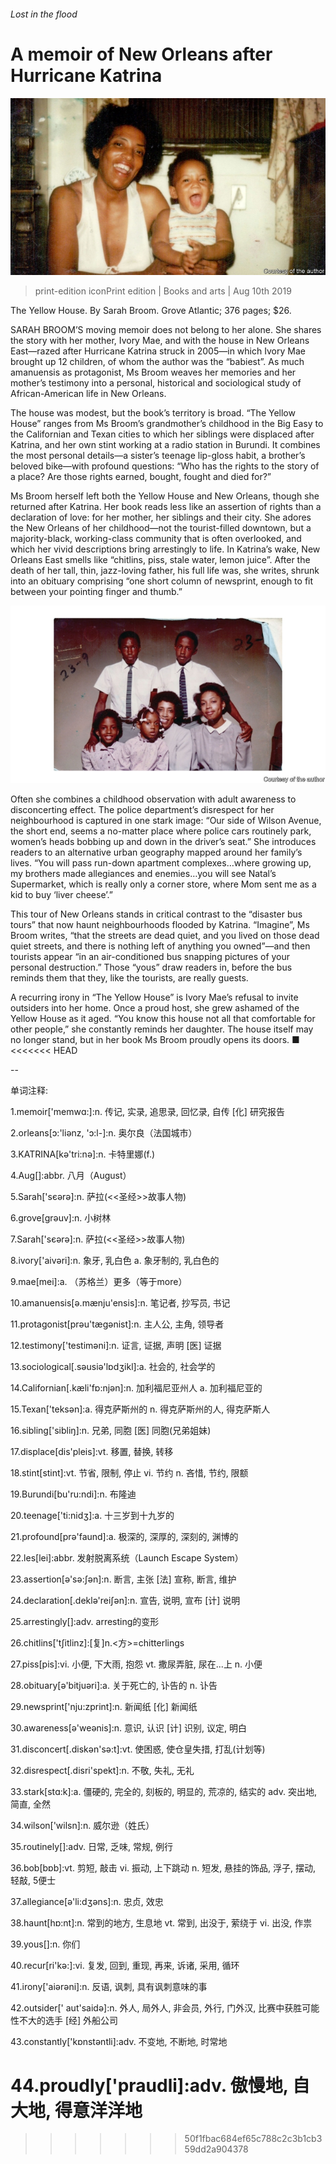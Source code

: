 ###### Lost in the flood

# A memoir of New Orleans after Hurricane Katrina 

![image](images/20190810_BKP509.jpg) 

> print-edition iconPrint edition | Books and arts | Aug 10th 2019 

The Yellow House. By Sarah Broom. Grove Atlantic; 376 pages; $26. 

SARAH BROOM’S moving memoir does not belong to her alone. She shares the story with her mother, Ivory Mae, and with the house in New Orleans East—razed after Hurricane Katrina struck in 2005—in which Ivory Mae brought up 12 children, of whom the author was the “babiest”. As much amanuensis as protagonist, Ms Broom weaves her memories and her mother’s testimony into a personal, historical and sociological study of African-American life in New Orleans. 

The house was modest, but the book’s territory is broad. “The Yellow House” ranges from Ms Broom’s grandmother’s childhood in the Big Easy to the Californian and Texan cities to which her siblings were displaced after Katrina, and her own stint working at a radio station in Burundi. It combines the most personal details—a sister’s teenage lip-gloss habit, a brother’s beloved bike—with profound questions: “Who has the rights to the story of a place? Are those rights earned, bought, fought and died for?” 

Ms Broom herself left both the Yellow House and New Orleans, though she returned after Katrina. Her book reads less like an assertion of rights than a declaration of love: for her mother, her siblings and their city. She adores the New Orleans of her childhood—not the tourist-filled downtown, but a majority-black, working-class community that is often overlooked, and which her vivid descriptions bring arrestingly to life. In Katrina’s wake, New Orleans East smells like “chitlins, piss, stale water, lemon juice”. After the death of her tall, thin, jazz-loving father, his full life was, she writes, shrunk into an obituary comprising “one short column of newsprint, enough to fit between your pointing finger and thumb.” 

![image](images/20190810_BKP510.jpg) 

Often she combines a childhood observation with adult awareness to disconcerting effect. The police department’s disrespect for her neighbourhood is captured in one stark image: “Our side of Wilson Avenue, the short end, seems a no-matter place where police cars routinely park, women’s heads bobbing up and down in the driver’s seat.” She introduces readers to an alternative urban geography mapped around her family’s lives. “You will pass run-down apartment complexes…where growing up, my brothers made allegiances and enemies…you will see Natal’s Supermarket, which is really only a corner store, where Mom sent me as a kid to buy ‘liver cheese’.” 

This tour of New Orleans stands in critical contrast to the “disaster bus tours” that now haunt neighbourhoods flooded by Katrina. “Imagine”, Ms Broom writes, “that the streets are dead quiet, and you lived on those dead quiet streets, and there is nothing left of anything you owned”—and then tourists appear “in an air-conditioned bus snapping pictures of your personal destruction.” Those “yous” draw readers in, before the bus reminds them that they, like the tourists, are really guests. 

A recurring irony in “The Yellow House” is Ivory Mae’s refusal to invite outsiders into her home. Once a proud host, she grew ashamed of the Yellow House as it aged. “You know this house not all that comfortable for other people,” she constantly reminds her daughter. The house itself may no longer stand, but in her book Ms Broom proudly opens its doors. ■ 
<<<<<<< HEAD

-- 

 单词注释:

1.memoir['memwɑ:]:n. 传记, 实录, 追思录, 回忆录, 自传 [化] 研究报告 

2.orleans[ɔ:'liәnz, 'ɔ:l-]:n. 奥尔良（法国城市） 

3.KATRINA[kә'tri:nә]:n. 卡特里娜(f.) 

4.Aug[]:abbr. 八月（August） 

5.Sarah['sєәrә]:n. 萨拉(<<圣经>>故事人物) 

6.grove[grәuv]:n. 小树林 

7.Sarah['sєәrә]:n. 萨拉(<<圣经>>故事人物) 

8.ivory['aivәri]:n. 象牙, 乳白色 a. 象牙制的, 乳白色的 

9.mae[mei]:a. （苏格兰）更多（等于more） 

10.amanuensis[ә.mænju'ensis]:n. 笔记者, 抄写员, 书记 

11.protagonist[prәu'tægәnist]:n. 主人公, 主角, 领导者 

12.testimony['testimәni]:n. 证言, 证据, 声明 [医] 证据 

13.sociological[.sәusiә'lɒdʒikl]:a. 社会的, 社会学的 

14.Californian[.kæli'fɒ:njәn]:n. 加利福尼亚州人 a. 加利福尼亚的 

15.Texan['teksәn]:a. 得克萨斯州的 n. 得克萨斯州的人, 得克萨斯人 

16.sibling['sibliŋ]:n. 兄弟, 同胞 [医] 同胞(兄弟姐妹) 

17.displace[dis'pleis]:vt. 移置, 替换, 转移 

18.stint[stint]:vt. 节省, 限制, 停止 vi. 节约 n. 吝惜, 节约, 限额 

19.Burundi[bu'ru:ndi]:n. 布隆迪 

20.teenage['ti:nidʒ]:a. 十三岁到十九岁的 

21.profound[prә'faund]:a. 极深的, 深厚的, 深刻的, 渊博的 

22.les[lei]:abbr. 发射脱离系统（Launch Escape System） 

23.assertion[ә'sә:ʃәn]:n. 断言, 主张 [法] 宣称, 断言, 维护 

24.declaration[.deklә'reiʃәn]:n. 宣告, 说明, 宣布 [计] 说明 

25.arrestingly[]:adv. arresting的变形 

26.chitlins['tʃitlinz]:[复]n.<方>=chitterlings 

27.piss[pis]:vi. 小便, 下大雨, 抱怨 vt. 撒尿弄脏, 尿在...上 n. 小便 

28.obituary[ә'bitjuәri]:a. 关于死亡的, 讣告的 n. 讣告 

29.newsprint['nju:zprint]:n. 新闻纸 [化] 新闻纸 

30.awareness[ә'weәnis]:n. 意识, 认识 [计] 识别, 议定, 明白 

31.disconcert[.diskәn'sә:t]:vt. 使困惑, 使仓皇失措, 打乱(计划等) 

32.disrespect[.disri'spekt]:n. 不敬, 失礼, 无礼 

33.stark[stɑ:k]:a. 僵硬的, 完全的, 刻板的, 明显的, 荒凉的, 结实的 adv. 突出地, 简直, 全然 

34.wilson['wilsn]:n. 威尔逊（姓氏） 

35.routinely[]:adv. 日常, 乏味, 常规, 例行 

36.bob[bɒb]:vt. 剪短, 敲击 vi. 振动, 上下跳动 n. 短发, 悬挂的饰品, 浮子, 摆动, 轻敲, 5便士 

37.allegiance[ә'li:dʒәns]:n. 忠贞, 效忠 

38.haunt[hɒ:nt]:n. 常到的地方, 生息地 vt. 常到, 出没于, 萦绕于 vi. 出没, 作祟 

39.yous[]:n. 你们 

40.recur[ri'kә:]:vi. 复发, 回到, 重现, 再来, 诉诸, 采用, 循环 

41.irony['aiәrәni]:n. 反语, 讽刺, 具有讽刺意味的事 

42.outsider[' aut'saidә]:n. 外人, 局外人, 非会员, 外行, 门外汉, 比赛中获胜可能性不大的选手 [经] 外船公司 

43.constantly['kɒnstәntli]:adv. 不变地, 不断地, 时常地 

44.proudly['praudli]:adv. 傲慢地, 自大地, 得意洋洋地 
=======
>>>>>>> 50f1fbac684ef65c788c2c3b1cb359dd2a904378

